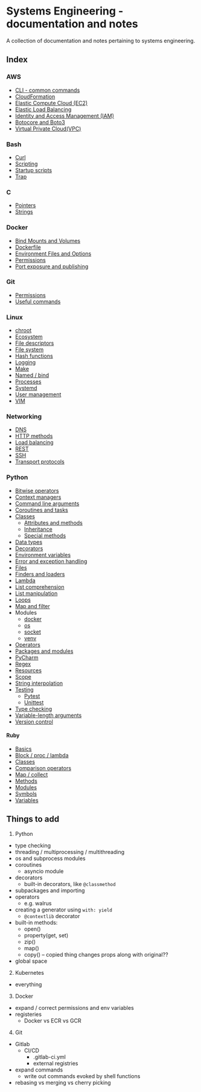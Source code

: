 Systems Engineering - documentation and notes
=============================================

A collection of documentation and notes pertaining to systems engineering.

Index
-----

### AWS

- [CLI - common commands](./aws/cli.md)
- [CloudFormation](./aws/cloudformation.md)
- [Elastic Compute Cloud (EC2)](./aws/ec2.md)
- [Elastic Load Balancing](./aws/elb.md)
- [Identity and Access Management (IAM)](./aws/iam.md)
- [Botocore and Boto3](./aws/boto.md)
- [Virtual Private Cloud(VPC)](./aws/vpc.md)

### Bash

- [Curl](./bash/curl.md)
- [Scripting](./bash/scripting.md)
- [Startup scripts](./bash/startup.md)
- [Trap](./bash/trap.md)

### C

- [Pointers](./c/pointers.md)
- [Strings](./c/strings.md)

### Docker

- [Bind Mounts and Volumes](./docker/bind-volume.md)
- [Dockerfile](./docker/dockerfile.md)
- [Environment Files and Options](./docker/env-files.md)
- [Permissions](./docker/permissions.md)
- [Port exposure and publishing](./docker/port.md)

### Git

- [Permissions](./git/permissions.md)
- [Useful commands](./git/commands.md)

### Linux

- [chroot](./linux/chroot.md)
- [Ecosystem](./linux/ecosystem.md)
- [File descriptors](./linux/file-descriptors.md)
- [File system](./linux/file-system.md)
- [Hash functions](./linux/hash-functions.md)
- [Logging](./linux/logging.md)
- [Make](./linux/make.md)
- [Named / bind](./linux/named.md)
- [Processes](./linux/processes.md)
- [Systemd](./linux/systemd.md)
- [User management](./linux/users.md)
- [VIM](./linux/vim.md)

### Networking

- [DNS](./networking/dns.md)
- [HTTP methods](./networking/http-methods.md)
- [Load balancing](./networking/load-balance.md)
- [REST](./networking/rest.md)
- [SSH](./networking/ssh.md)
- [Transport protocols](./networking/transport.md)

### Python

- [Bitwise operators](./python/bitwise.md)
- [Context managers](./python/context-manager.md)
- [Command line arguments](./python/cla.md)
- [Coroutines and tasks](./python/coroutine-task.md)
- [Classes](./python/classes/index.md)
  - [Attributes and methods](./python/classes/attributes-methods.md)
  - [Inheritance](./python/classes/inheritance.md)
  - [Special methods](./python/classes/special-methods.md)
- [Data types](./python/data-types.md)
- [Decorators](./python/decorators.md)
- [Environment variables](./python/environment-variables.md)
- [Error and exception handling](./python/error.md)
- [Files](./python/files.md)
- [Finders and loaders](./python/finders-loaders.md)
- [Lambda](./python/lambda.md)
- [List comprehension](./python/list-comprehension.md)
- [List manipulation](./python/list-manipulation.md)
- [Loops](./python/loops.md)
- [Map and filter](./python/map-filter.md)
- Modules
  - [docker](./python/docker.md)
  - [os](./python/modules/os.md)
  - [socket](./python/modules/socket.md)
  - [venv](./python/modules/venv.md)
- [Operators](./python/operators.md)
- [Packages and modules](./python/packages-modules.md)
- [PyCharm](./python/pycharm.md)
- [Regex](./python/regex.md)
- [Resources](./python/resources.md)
- [Scope](./python/scope.md)
- [String interpolation](./python/string-interpolation.md)
- [Testing](./python/testing/index.md)
  - [Pytest](./python/testing/pytest.md)
  - [Unittest](./python/testing/unittest.md)
- [Type checking](./python/type-checking.md)
- [Variable-length arguments](./python/variable-length-args.md)
- [Version control](./python/version-control.md)

#### Ruby

- [Basics](./ruby/basics.md)
- [Block / proc / lambda](./ruby/block-proc-lambda.md)
- [Classes](./ruby/classes.md)
- [Comparison operators](./ruby/comparison-operators.md)
- [Map / collect](./ruby/map.md)
- [Methods](./ruby/methods.md)
- [Modules](./ruby/modules.md)
- [Symbols](./ruby/symbols.md)
- [Variables](./ruby/variables.md)

Things to add
-------------

1. Python

  - type checking
  - threading / multiprocessing / multithreading
  - os and subprocess modules
  - coroutines
    - asyncio module
  - decorators
    - built-in decorators, like `@classmethod`
  - subpackages and importing
  - operators
    - e.g. walrus
  - creating a generator using `with: yield`
    - `@contextlib` decorator
  - built-in methods:
    - open()
    - property(get, set)
    - zip()
    - map()
    - copy() – copied thing changes props along with original??
  - global space

2. Kubernetes

  - everything

3. Docker

  - expand / correct permissions and env variables
  - registeries
    - Docker vs ECR vs GCR

4. Git

  - Gitlab
    - CI/CD
      - .gitlab-ci.yml
      - external registries
  - expand commands
    - write out commands evoked by shell functions
  - rebasing vs merging vs cherry picking
